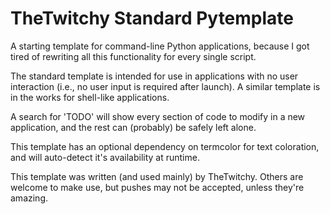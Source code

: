 # TheTwitchy Standard Pytemplate
A starting template for command-line Python applications, because I got tired of rewriting all this functionality for every single script.

The standard template is intended for use in applications with no user interaction (i.e., no user input is required after launch). A similar template is in the works for shell-like applications.

A search for 'TODO' will show every section of code to modify in a new application, and the rest can (probably) be safely left alone.

This template has an optional dependency on termcolor for text coloration, and will auto-detect it's availability at runtime.

This template was written (and used mainly) by TheTwitchy. Others are welcome to make use, but pushes may not be accepted, unless they're amazing.
